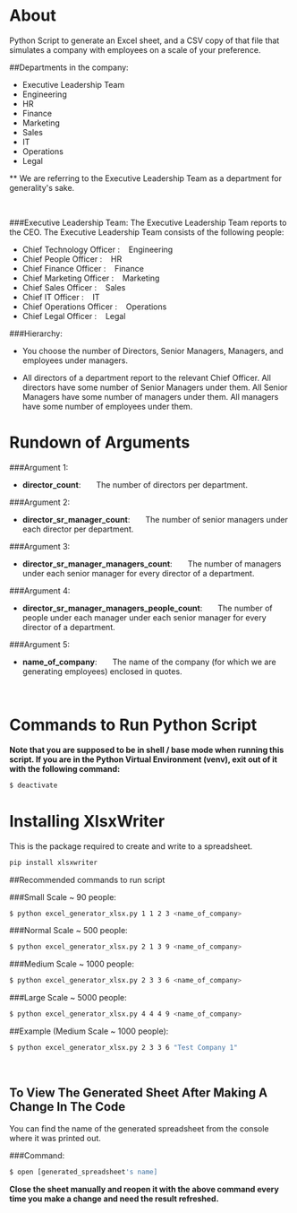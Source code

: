 # About
Python Script to generate an Excel sheet, and a CSV copy of that file that simulates a company with employees on a scale of your preference.

##Departments in the company:

* Executive Leadership Team
* Engineering
* HR
* Finance
* Marketing
* Sales 
* IT
* Operations
* Legal

** We are referring to the Executive Leadership Team as a department for generality's sake.

<br>


###Executive Leadership Team: 
The Executive Leadership Team reports to the CEO. The Executive Leadership Team consists of the following people:

* Chief Technology Officer   : &nbsp;&nbsp;  Engineering
* Chief People Officer       : &nbsp;&nbsp;  HR         
* Chief Finance Officer      : &nbsp;&nbsp;  Finance    
* Chief Marketing Officer    : &nbsp;&nbsp;  Marketing  
* Chief Sales Officer        : &nbsp;&nbsp;  Sales      
* Chief IT Officer           : &nbsp;&nbsp;  IT         
* Chief Operations Officer   : &nbsp;&nbsp;  Operations 
* Chief Legal Officer        : &nbsp;&nbsp;  Legal      


###Hierarchy:
* You choose the number of Directors, Senior Managers, Managers, and employees under managers.

* All directors of a department report to the relevant Chief Officer. All directors have some number of Senior Managers under them. All Senior Managers have some number of managers under them. All managers have some number of employees under them.    
 


# Rundown of Arguments


###Argument 1:
* <b>director_count</b>: &nbsp;&nbsp;&nbsp;&nbsp;&nbsp; The number of directors per department. 

###Argument 2:
* <b>director_sr_manager_count</b>: &nbsp;&nbsp;&nbsp;&nbsp;&nbsp; The number of senior managers under each director per department.

###Argument 3:
* <b>director_sr_manager_managers_count</b>: &nbsp;&nbsp;&nbsp;&nbsp;&nbsp; The number of managers under each senior manager for every director of a department.

###Argument 4:
* <b>director_sr_manager_managers_people_count</b>: &nbsp;&nbsp;&nbsp;&nbsp;&nbsp; The number of people under each manager under each senior manager for every director of a department.
  
###Argument 5:
* <b>name_of_company</b>: &nbsp;&nbsp;&nbsp;&nbsp;&nbsp; The name of the company (for which we are generating employees) enclosed in quotes.
  

<br>




# Commands to Run Python Script

<b>Note that you are supposed to be in shell / base mode when running this script. If you are in the Python Virtual Environment (venv), exit out of it with the following command:</b>
```sh
$ deactivate
```

# Installing XlsxWriter
This is the package required to create and write to a spreadsheet.

```sh
pip install xlsxwriter
```

##Recommended commands to run script

###Small Scale ~ 90 people: 
```sh
$ python excel_generator_xlsx.py 1 1 2 3 <name_of_company>
```
  
###Normal Scale ~ 500 people:
```sh
$ python excel_generator_xlsx.py 2 1 3 9 <name_of_company> 
```
  
###Medium Scale ~ 1000 people: 
```sh
$ python excel_generator_xlsx.py 2 3 3 6 <name_of_company>   
```

###Large Scale ~ 5000 people: 
```sh
$ python excel_generator_xlsx.py 4 4 4 9 <name_of_company>    
```

##Example (Medium Scale ~ 1000 people): 
```sh
$ python excel_generator_xlsx.py 2 3 3 6 "Test Company 1"
```

<br>

## To View The Generated Sheet After Making A Change In The Code

You can find the name of the generated spreadsheet from the console where it was printed out. 

###Command: 
```sh
$ open [generated_spreadsheet's name] 
```

<b>Close the sheet manually and reopen it with the above command every time you make a change and need the result refreshed.</b> 


<br>
<br>